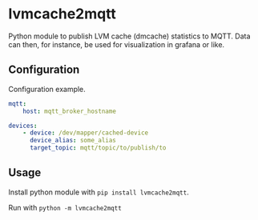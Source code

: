 # lvmcache2mqtt

Python module to publish LVM cache (dmcache) statistics to MQTT. Data can then, for instance, be used for visualization in grafana or like.

## Configuration

Configuration example.
```yaml
mqtt:
    host: mqtt_broker_hostname

devices:
    - device: /dev/mapper/cached-device
      device_alias: some_alias
      target_topic: mqtt/topic/to/publish/to
```

## Usage

Install python module with ``pip install lvmcache2mqtt``.

Run with ``python -m lvmcache2mqtt``
